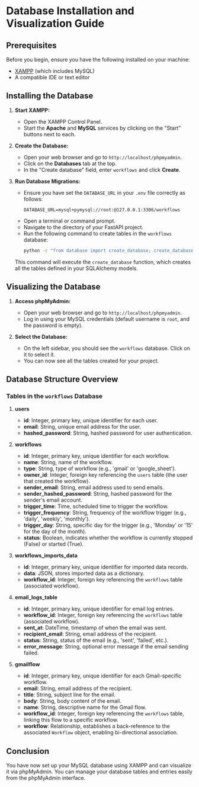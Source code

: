 # Database Installation and Visualization Guide

## Prerequisites

Before you begin, ensure you have the following installed on your machine:
- [XAMPP](https://www.apachefriends.org/index.html) (which includes MySQL)
- A compatible IDE or text editor

## Installing the Database

1. **Start XAMPP:**
   - Open the XAMPP Control Panel.
   - Start the **Apache** and **MySQL** services by clicking on the "Start" buttons next to each.

2. **Create the Database:**
   - Open your web browser and go to `http://localhost/phpmyadmin`.
   - Click on the **Databases** tab at the top.
   - In the "Create database" field, enter `workflows` and click **Create**.

3. **Run Database Migrations:**
   - Ensure you have set the `DATABASE_URL` in your `.env` file correctly as follows:
     ```
     DATABASE_URL=mysql+pymysql://root:@127.0.0.1:3306/workflows
     ```
   - Open a terminal or command prompt.
   - Navigate to the directory of your FastAPI project.
   - Run the following command to create tables in the `workflows` database:
     ```bash
     python -c "from database import create_database; create_database()"
     ```

   This command will execute the `create_database` function, which creates all the tables defined in your SQLAlchemy models.

## Visualizing the Database

1. **Access phpMyAdmin:**
   - Open your web browser and go to `http://localhost/phpmyadmin`.
   - Log in using your MySQL credentials (default username is `root`, and the password is empty).

2. **Select the Database:**
   - On the left sidebar, you should see the `workflows` database. Click on it to select it.
   - You can now see all the tables created for your project.

## Database Structure Overview

### Tables in the `workflows` Database

1. **users**
   - **id**: Integer, primary key, unique identifier for each user.
   - **email**: String, unique email address for the user.
   - **hashed_password**: String, hashed password for user authentication.

2. **workflows**
   - **id**: Integer, primary key, unique identifier for each workflow.
   - **name**: String, name of the workflow.
   - **type**: String, type of workflow (e.g., 'gmail' or 'google_sheet').
   - **owner_id**: Integer, foreign key referencing the `users` table (the user that created the workflow).
   - **sender_email**: String, email address used to send emails.
   - **sender_hashed_password**: String, hashed password for the sender's email account.
   - **trigger_time**: Time, scheduled time to trigger the workflow.
   - **trigger_frequency**: String, frequency of the workflow trigger (e.g., 'daily', 'weekly', 'monthly').
   - **trigger_day**: String, specific day for the trigger (e.g., 'Monday' or '15' for the day of the month).
   - **status**: Boolean, indicates whether the workflow is currently stopped (False) or started (True).

3. **workflows_imports_data**
   - **id**: Integer, primary key, unique identifier for imported data records.
   - **data**: JSON, stores imported data as a dictionary.
   - **workflow_id**: Integer, foreign key referencing the `workflows` table (associated workflow).

4. **email_logs_table**
   - **id**: Integer, primary key, unique identifier for email log entries.
   - **workflow_id**: Integer, foreign key referencing the `workflows` table (associated workflow).
   - **sent_at**: DateTime, timestamp of when the email was sent.
   - **recipient_email**: String, email address of the recipient.
   - **status**: String, status of the email (e.g., 'sent', 'failed', etc.).
   - **error_message**: String, optional error message if the email sending failed.

5. **gmailflow**
   - **id**: Integer, primary key, unique identifier for each Gmail-specific workflow.
   - **email**: String, email address of the recipient.
   - **title**: String, subject line for the email.
   - **body**: String, body content of the email.
   - **name**: String, descriptive name for the Gmail flow.
   - **workflow_id**: Integer, foreign key referencing the `workflows` table, linking this flow to a specific workflow.
   - **workflow**: Relationship, establishes a back-reference to the associated `Workflow` object, enabling bi-directional association.

## Conclusion

You have now set up your MySQL database using XAMPP and can visualize it via phpMyAdmin. You can manage your database tables and entries easily from the phpMyAdmin interface.
